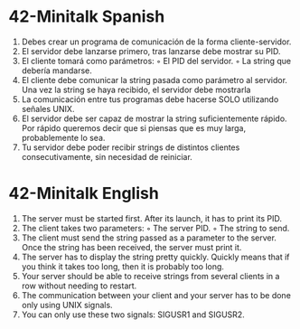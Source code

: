 # 42-Minitalk Spanish

1. Debes crear un programa de comunicación de la forma cliente-servidor.
2. El servidor debe lanzarse primero, tras lanzarse debe mostrar su PID.
3. El cliente tomará como parámetros:
      ◦ El PID del servidor.
      ◦ La string que debería mandarse.
4. El cliente debe comunicar la string pasada como parámetro al servidor. Una vez la
string se haya recibido, el servidor debe mostrarla
5. La comunicación entre tus programas debe hacerse SOLO utilizando señales UNIX.
6. El servidor debe ser capaz de mostrar la string suficientemente rápido. Por rápido
queremos decir que si piensas que es muy larga, probablemente lo sea.
7. Tu servidor debe poder recibir strings de distintos clientes consecutivamente, sin
necesidad de reiniciar.

# 42-Minitalk English

1. The server must be started first. After its launch, it has to print its PID.
2. The client takes two parameters:
      ◦ The server PID.
      ◦ The string to send.
3. The client must send the string passed as a parameter to the server.
Once the string has been received, the server must print it.
4. The server has to display the string pretty quickly. Quickly means that if you think
it takes too long, then it is probably too long.
5. Your server should be able to receive strings from several clients in a row without
needing to restart.
6. The communication between your client and your server has to be done only using
UNIX signals.
7. You can only use these two signals: SIGUSR1 and SIGUSR2.
